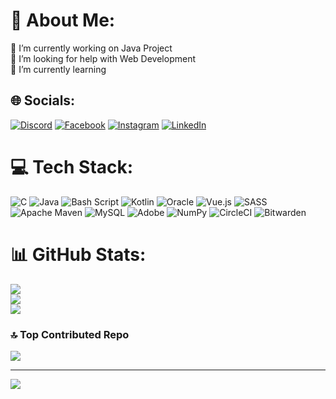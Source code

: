 # 💫 About Me:
🔭 I’m currently working on Java Project<br>🤝 I’m looking for help with Web Development<br>🌱 I’m currently learning<br>


## 🌐 Socials:
[![Discord](https://img.shields.io/badge/Discord-%237289DA.svg?logo=discord&logoColor=white)](https://discord.gg/discard.com) [![Facebook](https://img.shields.io/badge/Facebook-%231877F2.svg?logo=Facebook&logoColor=white)](https://facebook.com/facebook.com) [![Instagram](https://img.shields.io/badge/Instagram-%23E4405F.svg?logo=Instagram&logoColor=white)](https://instagram.com/instagram.com) [![LinkedIn](https://img.shields.io/badge/LinkedIn-%230077B5.svg?logo=linkedin&logoColor=white)](https://linkedin.com/in/linked.com) 

# 💻 Tech Stack:
![C](https://img.shields.io/badge/c-%2300599C.svg?style=for-the-badge&logo=c&logoColor=white) ![Java](https://img.shields.io/badge/java-%23ED8B00.svg?style=for-the-badge&logo=openjdk&logoColor=white) ![Bash Script](https://img.shields.io/badge/bash_script-%23121011.svg?style=for-the-badge&logo=gnu-bash&logoColor=white) ![Kotlin](https://img.shields.io/badge/kotlin-%237F52FF.svg?style=for-the-badge&logo=kotlin&logoColor=white) ![Oracle](https://img.shields.io/badge/Oracle-F80000?style=for-the-badge&logo=oracle&logoColor=white) ![Vue.js](https://img.shields.io/badge/vue.js-%2335495e.svg?style=for-the-badge&logo=vuedotjs&logoColor=%234FC08D) ![SASS](https://img.shields.io/badge/SASS-hotpink.svg?style=for-the-badge&logo=SASS&logoColor=white) ![Apache Maven](https://img.shields.io/badge/Apache%20Maven-C71A36?style=for-the-badge&logo=Apache%20Maven&logoColor=white) ![MySQL](https://img.shields.io/badge/mysql-4479A1.svg?style=for-the-badge&logo=mysql&logoColor=white) ![Adobe](https://img.shields.io/badge/adobe-%23FF0000.svg?style=for-the-badge&logo=adobe&logoColor=white) ![NumPy](https://img.shields.io/badge/numpy-%23013243.svg?style=for-the-badge&logo=numpy&logoColor=white) ![CircleCI](https://img.shields.io/badge/circleci-%23161616.svg?style=for-the-badge&logo=circleci&logoColor=white) ![Bitwarden](https://img.shields.io/badge/bitwarden-%23175DDC.svg?style=for-the-badge&logo=bitwarden&logoColor=white)
# 📊 GitHub Stats:
![](https://github-readme-stats.vercel.app/api?username=Akshay00400&theme=dark&hide_border=false&include_all_commits=false&count_private=false)<br/>
![](https://github-readme-streak-stats.herokuapp.com/?user=Akshay00400&theme=dark&hide_border=false)<br/>
![](https://github-readme-stats.vercel.app/api/top-langs/?username=Akshay00400&theme=dark&hide_border=false&include_all_commits=false&count_private=false&layout=compact)

### 🔝 Top Contributed Repo
![](https://github-contributor-stats.vercel.app/api?username=Akshay00400&limit=5&theme=dark&combine_all_yearly_contributions=true)

---
[![](https://visitcount.itsvg.in/api?id=Akshay00400&icon=0&color=0)](https://visitcount.itsvg.in)

<!-- Proudly created with GPRM ( https://gprm.itsvg.in ) -->
